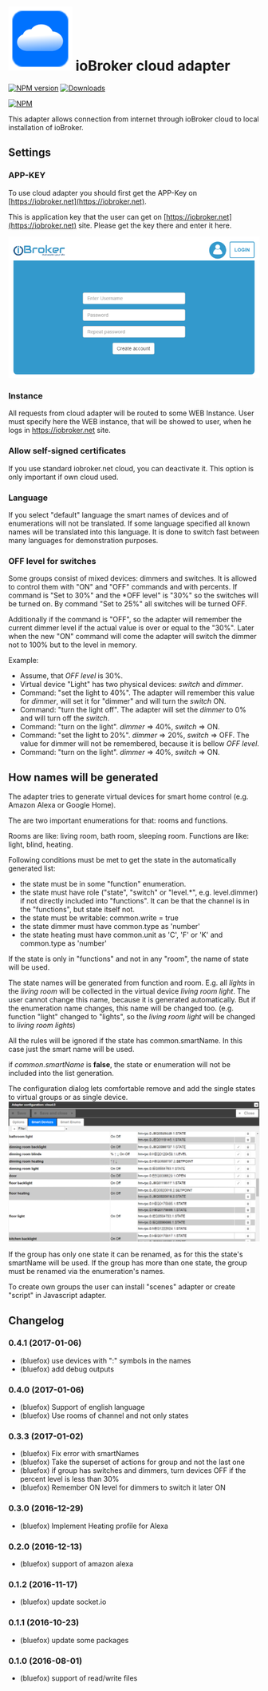 ![Logo](admin/cloud.png)
ioBroker cloud adapter
=================
[![NPM version](http://img.shields.io/npm/v/iobroker.cloud.svg)](https://www.npmjs.com/package/iobroker.cloud)
[![Downloads](https://img.shields.io/npm/dm/iobroker.cloud.svg)](https://www.npmjs.com/package/iobroker.cloud)

[![NPM](https://nodei.co/npm/iobroker.cloud.png?downloads=true)](https://nodei.co/npm/iobroker.cloud/)

This adapter allows connection from internet through ioBroker cloud to local installation of ioBroker.

## Settings
### APP-KEY
To use cloud adapter you should first get the APP-Key on [https://iobroker.net](https://iobroker.net).

This is application key that the user can get on [https://iobroker.net](https://iobroker.net) site. Please get the key there and enter it here.

![Intro](img/intro.png)

### Instance
All requests from cloud adapter will be routed to some WEB Instance. User must specify here the WEB instance, that will be showed to user, when he logs in https://iobroker.net site.

### Allow self-signed certificates
If you use standard iobroker.net cloud, you can deactivate it. This option is only important if own cloud used.

### Language
If you select "default" language the smart names of devices and of enumerations will not be translated. If some language specified all known names will be translated into this language.
It is done to switch fast between many languages for demonstration purposes.

### OFF level for switches
Some groups consist of mixed devices: dimmers and switches. It is allowed to control them with "ON" and "OFF" commands and with percents.
If command is "Set to 30%" and the *OFF level" is "30%" so the switches will be turned on. By command "Set to 25%" all switches will be turned OFF.

Additionally if the command is "OFF", so the adapter will remember the current dimmer level if the actual value is over or equal to the "30%".
Later when the new "ON" command will come the adapter will switch the dimmer not to 100% but to the level in memory.

Example:

- Assume, that *OFF level* is 30%.
- Virtual device "Light" has two physical devices: *switch* and *dimmer*.
- Command: "set the light to 40%". The adapter will remember this value for *dimmer*, will set it for "dimmer" and will turn the *switch* ON.
- Command: "turn the light off". The adapter will set the *dimmer* to 0% and will turn off the *switch*.
- Command: "turn on the light". *dimmer* => 40%, *switch* => ON.
- Command: "set the light to 20%". *dimmer* => 20%, *switch* => OFF. The value for dimmer will not be remembered, because it is bellow *OFF level*.
- Command: "turn on the light". *dimmer* => 40%, *switch* => ON.

## How names will be generated
The adapter tries to generate virtual devices for smart home control (e.g. Amazon Alexa or Google Home).

The are two important enumerations for that: rooms and functions.

Rooms are like: living room, bath room, sleeping room.
Functions are like: light, blind, heating.

Following conditions must be met to get the state in the automatically generated list:

- the state must be in some "function" enumeration.
- the state must have role ("state", "switch" or "level.*", e.g. level.dimmer) if not directly included into "functions".
It can be that the channel is in the "functions", but state itself not.
- the state must be writable: common.write = true
- the state dimmer must have common.type as 'number'
- the state heating must have common.unit as 'C', 'F' or 'K' and common.type as 'number'

If the state is only in "functions" and not in any "room", the name of state will be used.

The state names will be generated from function and room. E.g. all *lights* in the *living room* will be collected in the virtual device *living room light*.
The user cannot change this name, because it is generated automatically.
But if the enumeration name changes, this name will be changed too. (e.g. function "light" changed to "lights", so the *living room light* will be changed to *living room lights*)

All the rules will be ignored if the state has common.smartName. In this case just the smart name will be used.

if *common.smartName* is **false**, the state or enumeration will not be included into the list generation.

The configuration dialog lets comfortable remove and add the single states to virtual groups or as single device.
![Configuration](img/configuration.png)

If the group has only one state it can be renamed, as for this the state's smartName will be used.
If the group has more than one state, the group must be renamed via the enumeration's names.

To create own groups the user can install "scenes" adapter or create "script" in Javascript adapter.

## Changelog
### 0.4.1 (2017-01-06)
* (bluefox) use devices with ":" symbols in the names
* (bluefox) add debug outputs

### 0.4.0 (2017-01-06)
* (bluefox) Support of english language
* (bluefox) Use rooms of channel and not only states

### 0.3.3 (2017-01-02)
* (bluefox) Fix error with smartNames
* (bluefox) Take the superset of actions for group and not the last one
* (bluefox) if group has switches and dimmers, turn devices OFF if the percent level is less than 30%
* (bluefox) Remember ON level for dimmers to switch it later ON

### 0.3.0 (2016-12-29)
* (bluefox) Implement Heating profile for Alexa

### 0.2.0 (2016-12-13)
* (bluefox) support of amazon alexa

### 0.1.2 (2016-11-17)
* (bluefox) update socket.io

### 0.1.1 (2016-10-23)
* (bluefox) update some packages

### 0.1.0 (2016-08-01)
* (bluefox) support of read/write files
